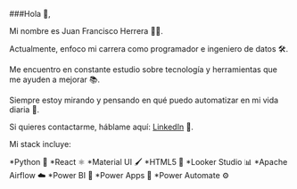 ###Hola 👋,

Mi nombre es Juan Francisco Herrera 👨‍💻.

Actualmente, enfoco mi carrera como programador e ingeniero de datos 🛠️.

Me encuentro en constante estudio sobre tecnología y herramientas que me ayuden a mejorar 📚.

Siempre estoy mirando y pensando en qué puedo automatizar en mi vida diaria 🤖.

Si quieres contactarme, háblame aquí: [LinkedIn](https://www.linkedin.com/in/jfherreras/) 💬.

Mi stack incluye:

*Python 🐍
*React ⚛️
*Material UI 🖌️
*HTML5 📝
*Looker Studio 📊
*Apache Airflow ☁️
*Power BI 🔌
*Power Apps 📱
*Power Automate ⚙️
